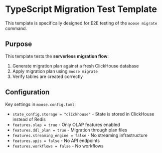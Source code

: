 # TypeScript Migration Test Template

This template is specifically designed for E2E testing of the `moose migrate` command.

## Purpose

This template tests the **serverless migration flow**:
1. Generate migration plan against a fresh ClickHouse database
2. Apply migration plan using `moose migrate`
3. Verify tables are created correctly

## Configuration

Key settings in `moose.config.toml`:
- `state_config.storage = "clickhouse"` - State is stored in ClickHouse instead of Redis
- `features.olap = true` - Only OLAP features enabled
- `features.ddl_plan = true` - Migration through plan files
- `features.streaming_engine = false` - No streaming infrastructure
- `features.apis = false` - No API endpoints
- `features.workflows = false` - No workflows


